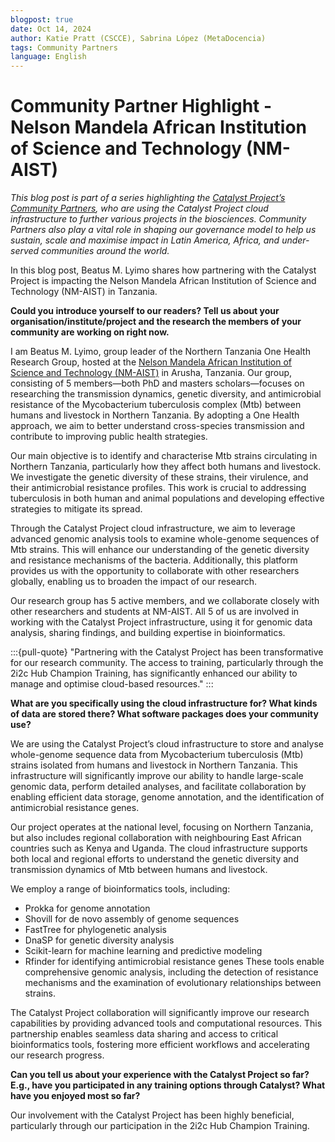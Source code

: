 ```yaml
---
blogpost: true
date: Oct 14, 2024
author: Katie Pratt (CSCCE), Sabrina López (MetaDocencia)
tags: Community Partners
language: English
---
```


# Community Partner Highlight - Nelson Mandela African Institution of Science and Technology (NM-AIST)

*This blog post is part of a series highlighting the [Catalyst Project’s Community Partners](../current-community-partners.md), who are using the Catalyst Project cloud infrastructure to further various projects in the biosciences. Community Partners also play a vital role in shaping our governance model to help us sustain, scale and maximise impact in Latin America, Africa, and under-served communities around the world.*

In this blog post, Beatus M. Lyimo shares how partnering with the Catalyst Project is impacting the Nelson Mandela African Institution of Science and Technology (NM-AIST) in Tanzania.

**Could you introduce yourself to our readers? Tell us about your organisation/institute/project and the research the members of your community are working on right now.**

I am Beatus M. Lyimo, group leader of the Northern Tanzania One Health Research Group, hosted at the [Nelson Mandela African Institution of Science and Technology (NM-AIST)](https://nm-aist.ac.tz/) in Arusha, Tanzania. Our group, consisting of 5 members—both PhD and masters scholars—focuses on researching the transmission dynamics, genetic diversity, and antimicrobial resistance of the Mycobacterium tuberculosis complex (Mtb) between humans and livestock in Northern Tanzania. By adopting a One Health approach, we aim to better understand cross-species transmission and contribute to improving public health strategies.

Our main objective is to identify and characterise Mtb strains circulating in Northern Tanzania, particularly how they affect both humans and livestock. We investigate the genetic diversity of these strains, their virulence, and their antimicrobial resistance profiles. This work is crucial to addressing tuberculosis in both human and animal populations and developing effective strategies to mitigate its spread.

Through the Catalyst Project cloud infrastructure, we aim to leverage advanced genomic analysis tools to examine whole-genome sequences of Mtb strains. This will enhance our understanding of the genetic diversity and resistance mechanisms of the bacteria. Additionally, this platform provides us with the opportunity to collaborate with other researchers globally, enabling us to broaden the impact of our research.

Our research group has 5 active members, and we collaborate closely with other researchers and students at NM-AIST. All 5 of us are involved in working with the Catalyst Project infrastructure, using it for genomic data analysis, sharing findings, and building expertise in bioinformatics.

:::{pull-quote}
"Partnering with the Catalyst Project has been transformative for our research community. The access to training, particularly through the 2i2c Hub Champion Training, has significantly enhanced our ability to manage and optimise cloud-based resources."
:::

**What are you specifically using the cloud infrastructure for? What kinds of data are stored there? What software packages does your community use?**

We are using the Catalyst Project’s cloud infrastructure to store and analyse whole-genome sequence data from Mycobacterium tuberculosis (Mtb) strains isolated from humans and livestock in Northern Tanzania. This infrastructure will significantly improve our ability to handle large-scale genomic data, perform detailed analyses, and facilitate collaboration by enabling efficient data storage, genome annotation, and the identification of antimicrobial resistance genes.

Our project operates at the national level, focusing on Northern Tanzania, but also includes regional collaboration with neighbouring East African countries such as Kenya and Uganda. The cloud infrastructure supports both local and regional efforts to understand the genetic diversity and transmission dynamics of Mtb between humans and livestock.

We employ a range of bioinformatics tools, including:
- Prokka for genome annotation
- Shovill for de novo assembly of genome sequences
- FastTree for phylogenetic analysis
- DnaSP for genetic diversity analysis
- Scikit-learn for machine learning and predictive modeling
- Rfinder for identifying antimicrobial resistance genes These tools enable comprehensive genomic analysis, including the detection of resistance mechanisms and the examination of evolutionary relationships between strains.

The Catalyst Project collaboration will significantly improve our research capabilities by providing advanced tools and computational resources. This partnership enables seamless data sharing and access to critical bioinformatics tools, fostering more efficient workflows and accelerating our research progress.

**Can you tell us about your experience with the Catalyst Project so far? E.g., have you participated in any training options through Catalyst? What have you enjoyed most so far?**

Our involvement with the Catalyst Project has been highly beneficial, particularly through our participation in the 2i2c Hub Champion Training.
